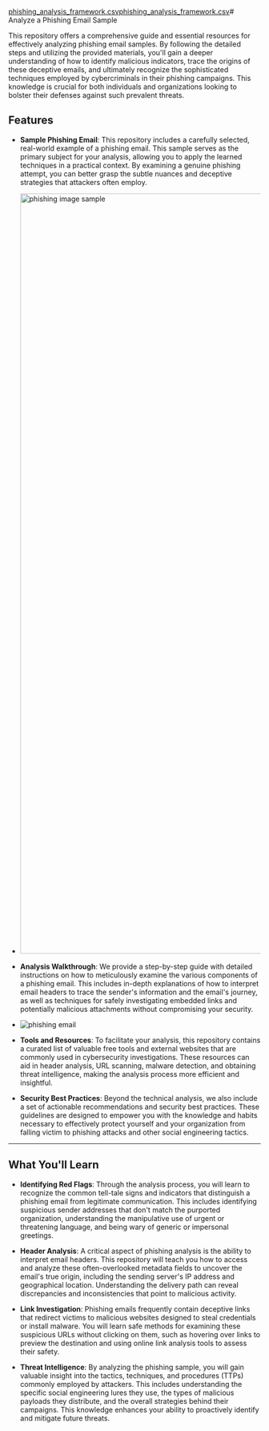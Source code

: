 [phishing_analysis_framework.csv](https://github.com/user-attachments/files/21593868/phishing_analysis_framework.csv)[phishing_analysis_framework.csv](https://github.com/user-attachments/files/21593833/phishing_analysis_framework.csv)# Analyze a Phishing Email Sample

This repository offers a comprehensive guide and essential resources for effectively analyzing phishing email samples. By following the detailed steps and utilizing the provided materials, you'll gain a deeper understanding of how to identify malicious indicators, trace the origins of these deceptive emails, and ultimately recognize the sophisticated techniques employed by cybercriminals in their phishing campaigns. This knowledge is crucial for both individuals and organizations looking to bolster their defenses against such prevalent threats.

## Features

  * **Sample Phishing Email**: This repository includes a carefully selected, real-world example of a phishing email. This sample serves as the primary subject for your analysis, allowing you to apply the learned techniques in a practical context. By examining a genuine phishing attempt, you can better grasp the subtle nuances and deceptive strategies that attackers often employ.
  * <img width="2048" height="1518" alt="phishing image sample" src="https://github.com/user-attachments/assets/7d0c06b1-3abd-4522-bde9-43b8884a7c5e" />


  * **Analysis Walkthrough**: We provide a step-by-step guide with detailed instructions on how to meticulously examine the various components of a phishing email. This includes in-depth explanations of how to interpret email headers to trace the sender's information and the email's journey, as well as techniques for safely investigating embedded links and potentially malicious attachments without compromising your security.
  * ![phishing email](https://github.com/user-attachments/assets/c1aea7a3-8b66-4767-ac2b-29de412fdccf)


  * **Tools and Resources**: To facilitate your analysis, this repository contains a curated list of valuable free tools and external websites that are commonly used in cybersecurity investigations. These resources can aid in header analysis, URL scanning, malware detection, and obtaining threat intelligence, making the analysis process more efficient and insightful.

  * **Security Best Practices**: Beyond the technical analysis, we also include a set of actionable recommendations and security best practices. These guidelines are designed to empower you with the knowledge and habits necessary to effectively protect yourself and your organization from falling victim to phishing attacks and other social engineering tactics.

-----

## What You'll Learn

  * **Identifying Red Flags**: Through the analysis process, you will learn to recognize the common tell-tale signs and indicators that distinguish a phishing email from legitimate communication. This includes identifying suspicious sender addresses that don't match the purported organization, understanding the manipulative use of urgent or threatening language, and being wary of generic or impersonal greetings.

  * **Header Analysis**: A critical aspect of phishing analysis is the ability to interpret email headers. This repository will teach you how to access and analyze these often-overlooked metadata fields to uncover the email's true origin, including the sending server's IP address and geographical location. Understanding the delivery path can reveal discrepancies and inconsistencies that point to malicious activity.

  * **Link Investigation**: Phishing emails frequently contain deceptive links that redirect victims to malicious websites designed to steal credentials or install malware. You will learn safe methods for examining these suspicious URLs without clicking on them, such as hovering over links to preview the destination and using online link analysis tools to assess their safety.

  * **Threat Intelligence**: By analyzing the phishing sample, you will gain valuable insight into the tactics, techniques, and procedures (TTPs) commonly employed by attackers. This includes understanding the specific social engineering lures they use, the types of malicious payloads they distribute, and the overall strategies behind their campaigns. This knowledge enhances your ability to proactively identify and mitigate future threats.
